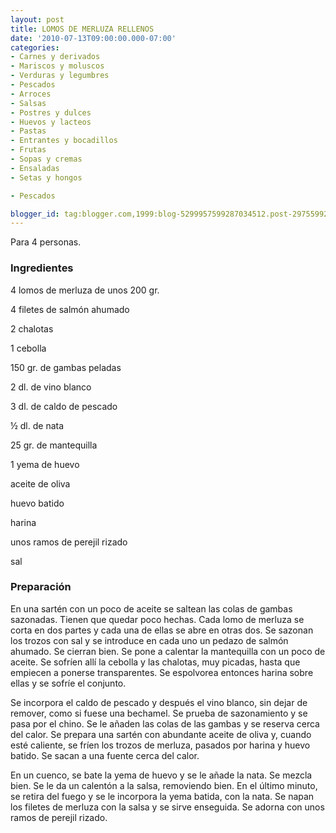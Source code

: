 ```yaml
---
layout: post
title: LOMOS DE MERLUZA RELLENOS
date: '2010-07-13T09:00:00.000-07:00'
categories:
- Carnes y derivados
- Mariscos y moluscos
- Verduras y legumbres
- Pescados
- Arroces
- Salsas
- Postres y dulces
- Huevos y lacteos
- Pastas
- Entrantes y bocadillos
- Frutas
- Sopas y cremas
- Ensaladas
- Setas y hongos

- Pescados

blogger_id: tag:blogger.com,1999:blog-5299957599287034512.post-2975599275152394449
---
```


Para 4 personas.

<h3>Ingredientes</h3>

4 lomos de merluza de unos 200 gr.

4 filetes de salmón ahumado

2 chalotas

1 cebolla

150 gr. de gambas peladas

2 dl. de vino blanco

3 dl. de caldo de pescado

&frac12; dl. de nata

25 gr. de mantequilla

1 yema de huevo

aceite de oliva

huevo batido

harina

unos ramos de perejil rizado

sal

<h3>Preparación</h3>

En una sartén con un poco de aceite se saltean las colas de gambas sazonadas. Tienen que quedar poco hechas. Cada lomo de merluza se corta en dos partes y cada una de ellas se abre en otras dos. Se sazonan los trozos con sal y se introduce en cada uno un pedazo de salmón ahumado. Se cierran bien. Se pone a calentar la mantequilla con un poco de aceite. Se sofríen allí la cebolla y las chalotas, muy picadas, hasta que empiecen a ponerse transparentes. Se espolvorea entonces harina sobre ellas y se sofríe el conjunto.

Se incorpora el caldo de pescado y después el vino blanco, sin dejar de remover, como si fuese una bechamel. Se prueba de sazonamiento y se pasa por el chino. Se le añaden las colas de las gambas y se reserva cerca del calor. Se prepara una sartén con abundante aceite de oliva y, cuando esté caliente, se fríen los trozos de merluza, pasados por harina y huevo batido. Se sacan a una fuente cerca del calor.

En un cuenco, se bate la yema de huevo y se le añade la nata. Se mezcla bien. Se le da un calentón a la salsa, removiendo bien. En el último minuto, se retira del fuego y se le incorpora la yema batida, con la nata. Se napan los filetes de merluza con la salsa y se sirve enseguida. Se adorna con unos ramos de perejil rizado.

